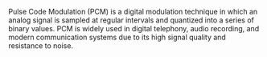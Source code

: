 Pulse Code Modulation (PCM) is a digital modulation technique in which an analog signal is sampled at regular intervals and quantized into a series of binary values. PCM is widely used in digital telephony, audio recording, and modern communication systems due to its high signal quality and resistance to noise.
